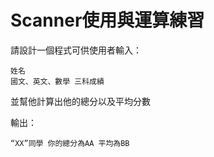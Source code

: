 # Scanner使用與運算練習

請設計一個程式可供使用者輸入：

```
姓名
國文、英文、數學 三科成績
```

並幫他計算出他的總分以及平均分數

輸出：

```
“XX”同學 你的總分為AA 平均為BB
```
